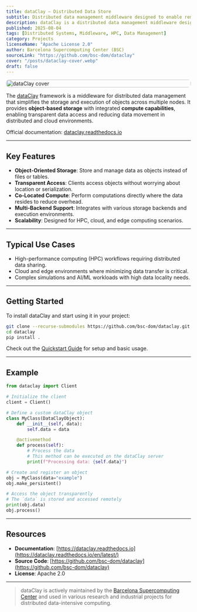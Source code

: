 ```yaml
---
title: dataClay – Distributed Data Store
subtitle: Distributed data management middleware designed to enable remote object-oriented storage and computation.
description: dataClay is a distributed data management middleware designed to enable object-oriented storage and computation across multiple nodes for high-performance and cloud environments.
published: 2025-08-04
tags: [Distributed Systems, Middleware, HPC, Data Management]
category: Projects
licenseName: "Apache License 2.0"
author: Barcelona Supercomputing Center (BSC)
sourceLink: "https://github.com/bsc-dom/dataclay"
cover: "/posts/dataclay-cover.webp"
draft: false
---
```


<!-- # dataClay -->


<div style="display: flex; justify-content: center;">
    <img src="/posts/dataclay-title.webp" alt="dataClay cover" style="width: 100%; max-width: 800px; object-fit: cover; object-position: center; border-radius: 8px;" />
</div>



The [dataClay](https://github.com/bsc-dom/dataclay) framework is a middleware for distributed data management that simplifies the storage and execution of objects across multiple nodes. It provides **object-based storage** with integrated **compute capabilities**, enabling transparent data access and reducing data movement in distributed and cloud environments.

Official documentation: [dataclay.readthedocs.io](https://dataclay.readthedocs.io/en/latest/)

<!-- <div style="display: flex; justify-content: center;">
    <img src="/posts/dataclay-title.webp" alt="dataClay cover" style="width:100%; max-width:600px; object-fit: cover; object-position: center; border-radius: 8px;" />
</div> -->


---

## Key Features

- **Object-Oriented Storage**: Store and manage data as objects instead of files or tables.
- **Transparent Access**: Clients access objects without worrying about location or serialization.
- **Co-Located Compute**: Perform computations directly where the data resides to reduce overhead.
- **Multi-Backend Support**: Integrates with various storage backends and execution environments.
- **Scalability**: Designed for HPC, cloud, and edge computing scenarios.

---

## Typical Use Cases

- High-performance computing (HPC) workflows requiring distributed data sharing.
- Cloud and edge environments where minimizing data transfer is critical.
- Complex simulations and AI/ML workloads with high data locality needs.

---

## Getting Started

To install dataClay and start using it in your project:

```bash
git clone --recurse-submodules https://github.com/bsc-dom/dataclay.git
cd dataclay
pip install .
````

Check out the [Quickstart Guide](https://dataclay.readthedocs.io/en/latest/quickstart.html) for setup and basic usage.

---

## Example

```python
from dataclay import Client

# Initialize the client
client = Client()

# Define a custom dataClay object
class MyClass(DataClayObject):
    def __init__(self, data):
        self.data = data

    @activemethod
    def process(self):
        # Process the data
        # This method can be executed on the dataClay server
        print(f"Processing data: {self.data}")

# Create and register an object
obj = MyClass(data="example")
obj.make_persistent()

# Access the object transparently
# The `data` is stored and accessed remotely
print(obj.data)
obj.process()
```

---

## Resources

* **Documentation**: [https://dataclay.readthedocs.io](https://dataclay.readthedocs.io/en/latest/)
* **Source Code**: [https://github.com/bsc-dom/dataclay](https://github.com/bsc-dom/dataclay)
* **License**: Apache 2.0

---

> dataClay is actively maintained by the [Barcelona Supercomputing Center](https://www.bsc.es/) and used in various research and industrial projects for distributed data-intensive computing.
